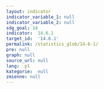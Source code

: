 ```yaml
---
layout: indicator
indicator_variable_1: null
indicator_variable_2: null
sdg_goal: 14
indicator:  14.6.1
target_id:  '14.6.1'
permalink: /statistics_glob/14-6-1/
pre: null
graph: null
source_url: null
lang:  pl
kategorie:  null
zmienne: null
---
```

